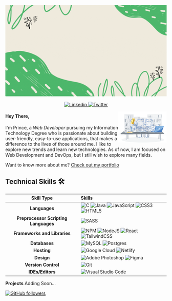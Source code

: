 ![App Screenshot](https://github.com/PRINCE-PRASAD/PRINCE-PRASAD/blob/main/assets/prince.gif?raw=true)
<!-- [![Typing SVG](https://readme-typing-svg.herokuapp.com?font=montserrat&size=56&center=true&vCenter=true&multiline=true&width=1000&height=300&lines=Hello+Folks!!;My+name++is++Prince;Welcome+to+my+Github+Profile)](https://git.io/typing-svg) -->
<p align="center">
    <a href="https://www.linkedin.com/in/prince-prasad/">
        <img src="https://img.shields.io/badge/Linkedin-%230077B5.svg?style=for-the-badge&logo=linkedin&logoColor=white" alt="Linkedin" />
    </a>
    <a href="https://twitter.com/PRINCE__PRASAD">
        <img src="https://img.shields.io/badge/-Twitter-%231DA1F2.svg?style=for-the-badge&logo=Twitter&logoColor=white" alt="Twitter" />
    </a>
    
</p> 

<img width="30%" align="right" src="https://github.com/PRINCE-PRASAD/PRINCE-PRASAD/blob/main/assets/workbench.svg?raw=true">   

<h4>Hey There,</h4>  

I'm Prince, a *Web Developer* pursuing my Information Technology Degree who is passionate about building user-friendly, easy-to-use applications, that makes a difference to the lives of those around me. I like to explore new trends and learn new technologies. As of now, I am focused on Web Development and DevOps, but I still wish to explore many fields.    

Want to know more about me? [Check out my portfolio](https://github.com/PRINCE-PRASAD)

<h2>Technical Skills 🛠</h2>

| Skill Type      | Skills | 
| :---:        |    :----   |
| **Languages**      | ![C](https://img.shields.io/badge/c-%2300599C.svg?style=for-the-badge&logo=c&logoColor=white) ![Java](https://img.shields.io/badge/java-%23ED8B00.svg?style=for-the-badge&logo=java&logoColor=white) ![JavaScript](https://img.shields.io/badge/javascript-%23323330.svg?style=for-the-badge&logo=javascript&logoColor=%23F7DF1E) ![CSS3](https://img.shields.io/badge/css3-%231572B6.svg?style=for-the-badge&logo=css3&logoColor=white) ![HTML5](https://img.shields.io/badge/html5-%23E34F26.svg?style=for-the-badge&logo=html5&logoColor=white) |
| **Preprocessor Scripting Languages**       |    ![SASS](https://img.shields.io/badge/SASS-hotpink.svg?style=for-the-badge&logo=SASS&logoColor=white)   |
| **Frameworks and Libraries**       |    ![NPM](https://img.shields.io/badge/NPM-%23000000.svg?style=for-the-badge&logo=npm&logoColor=white) ![NodeJS](https://img.shields.io/badge/node.js-6DA55F?style=for-the-badge&logo=node.js&logoColor=white) ![React](https://img.shields.io/badge/react-%2320232a.svg?style=for-the-badge&logo=react&logoColor=%2361DAFB) ![TailwindCSS](https://img.shields.io/badge/tailwindcss-%2338B2AC.svg?style=for-the-badge&logo=tailwind-css&logoColor=white)   |
| **Databases**        |    ![MySQL](https://img.shields.io/badge/mysql-%2300f.svg?style=for-the-badge&logo=mysql&logoColor=white) ![Postgres](https://img.shields.io/badge/postgres-%23316192.svg?style=for-the-badge&logo=postgresql&logoColor=white)   |
| **Hosting**        |   ![Google Cloud](https://img.shields.io/badge/GoogleCloud-%234285F4.svg?style=for-the-badge&logo=google-cloud&logoColor=white) ![Netlify](https://img.shields.io/badge/netlify-%23000000.svg?style=for-the-badge&logo=netlify&logoColor=#00C7B7)    |
| **Design**        |    ![Adobe Photoshop](https://img.shields.io/badge/adobe%20photoshop-%2331A8FF.svg?style=for-the-badge&logo=adobe%20photoshop&logoColor=white) ![Figma](https://img.shields.io/badge/figma-%23F24E1E.svg?style=for-the-badge&logo=figma&logoColor=white)   |
| **Version Control**        |    ![Git](https://img.shields.io/badge/git-%23F05033.svg?style=for-the-badge&logo=git&logoColor=white)   |
| **IDEs/Editors**       |    ![Visual Studio Code](https://img.shields.io/badge/Visual%20Studio%20Code-0078d7.svg?style=for-the-badge&logo=visual-studio-code&logoColor=white)   |

**Projects** Adding Soon...

[![GitHub followers](https://img.shields.io/github/followers/PRINCE-PRASAD.svg?style=social&label=Follow)](https://github.com/PRINCE-PRASAD?tab=followers)
